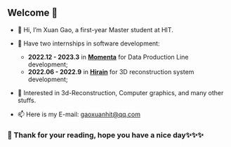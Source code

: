 ## Welcome 🎊

- 👋 Hi, I’m Xuan Gao, a first-year Master student at HIT.

- 🔭 Have two internships in software development:
  -   **2022.12 - 2023.3** in [**Momenta**](https://www.momenta.cn/en/) for Data Production Line development;  
  -   **2022.06 - 2022.9** in [**Hirain**](http://en.hirain.com/) for 3D reconstruction system development;

- 🌱 Interested in 3d-Reconstruction, Computer graphics, and many other stuffs.

- 📫 Here is my E-mail: gaoxuanhit@qq.com

### 💞️ Thank for your reading, hope you have a nice day✨✨✨

<!---
Terry-GX/Terry-GX is a ✨ special ✨ repository because its `README.md` (this file) appears on your GitHub profile.
You can click the Preview link to take a look at your changes.
- 🔭 I want to be a full-stack developer, and I'll try my best
--->
